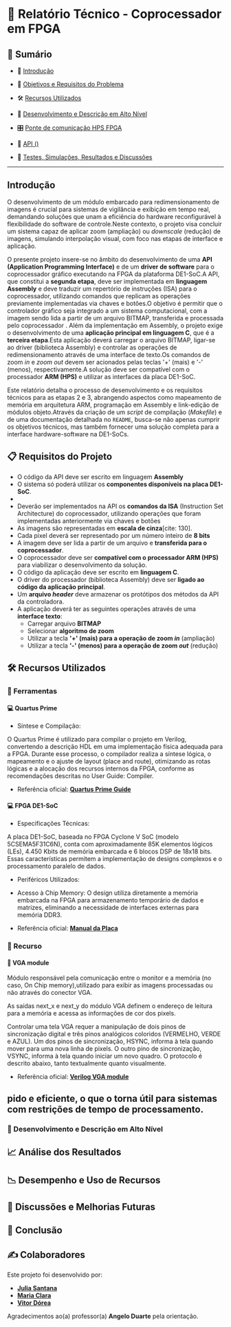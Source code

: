 # 📝 Relatório Técnico - Coprocessador em FPGA

## 📑 Sumário
- 🎯 [Introdução](#introdução)
- 🎯 [Objetivos e Requisitos do Problema](#objetivos-e-requisitos-do-problema)
- 🛠️ [Recursos Utilizados](#recursos-utilizados)

- 🚀 [Desenvolvimento e Descrição em Alto Nível](#desenvolvimento-e-descrição-em-alto-nível)
- 🎛️ [Ponte de comunicação HPS FPGA](#ponte-de-comunicação-hps-fpga)
- 🧮 [API ()](#api)
- 🧪 [Testes, Simulações, Resultados e Discussões](#testes-simulações-resultados-e-discussões)

---

## Introdução
O desenvolvimento de um módulo embarcado para redimensionamento de imagens é crucial para sistemas de vigilância e exibição em tempo real, demandando soluções que unam a eficiência do hardware reconfigurável à flexibilidade do software de controle.Neste contexto, o projeto visa concluir um sistema capaz de aplicar zoom (ampliação) ou *downscale* (redução) de imagens, simulando interpolação visual, com foco nas etapas de interface e aplicação.

O presente projeto insere-se no âmbito do desenvolvimento de uma **API (Application Programming Interface)** e de um **driver de software** para o coprocessador gráfico executando na FPGA da plataforma DE1-SoC.A API, que constitui a **segunda etapa**, deve ser implementada em **linguagem Assembly** e deve traduzir um repertório de instruções (ISA) para o coprocessador, utilizando comandos que replicam as operações previamente implementadas via chaves e botões.O objetivo é permitir que o controlador gráfico seja integrado a um sistema computacional, com a imagem sendo lida a partir de um arquivo BITMAP, transferida e processada pelo coprocessador
.
Além da implementação em Assembly, o projeto exige o desenvolvimento de uma **aplicação principal em linguagem C**, que é a **terceira etapa**.Esta aplicação deverá carregar o arquivo BITMAP, ligar-se ao driver (biblioteca Assembly) e controlar as operações de redimensionamento através de uma interface de texto.Os comandos de zoom *in* e *zoom out* devem ser acionados pelas teclas '+' (mais) e '-' (menos), respectivamente.A solução deve ser compatível com o processador **ARM (HPS)** e utilizar as interfaces da placa DE1-SoC.

Este relatório detalha o processo de desenvolvimento e os requisitos técnicos para as etapas 2 e 3, abrangendo aspectos como mapeamento de memória em arquitetura ARM, programação em Assembly e link-edição de módulos objeto.Através da criação de um *script* de compilação (*Makefile*) e de uma documentação detalhada no `README`, busca-se não apenas cumprir os objetivos técnicos, mas também fornecer uma solução completa para a interface hardware-software na DE1-SoCs.

## 📋 Requisitos do Projeto
* O código da API deve ser escrito em linguagem **Assembly**
* O sistema só poderá utilizar os **componentes disponíveis na placa DE1-SoC**.
* 
* Deverão ser implementados na API os **comandos da ISA** (Instruction Set Architecture) do coprocessador, utilizando operações que foram implementadas anteriormente via chaves e botões
* As imagens são representadas em **escala de cinza**[cite: 130].
* Cada pixel deverá ser representado por um número inteiro de **8 bits**
* A imagem deve ser lida a partir de um arquivo e **transferida para o coprocessador**.
* O coprocessador deve ser **compatível com o processador ARM (HPS)** para viabilizar o desenvolvimento da solução.
* O código da aplicação deve ser escrito em **linguagem C**.
* O driver do processador (biblioteca Assembly) deve ser **ligado ao código da aplicação principal**.
* Um **arquivo *header*** deve armazenar os protótipos dos métodos da API da controladora.
* A aplicação deverá ter as seguintes operações através de uma **interface texto**:
    * Carregar arquivo **BITMAP**
    * Selecionar **algoritmo de zoom**
    * Utilizar a tecla **'+' (mais) para a operação de zoom *in*** (ampliação)
    * Utilizar a tecla **'-' (menos) para a operação de zoom *out*** (redução)

## 🛠️ Recursos Utilizados

### 🔧 Ferramentas

#### 💻 Quartus Prime

- Síntese e Compilação:

O Quartus Prime é utilizado para compilar o projeto em Verilog, convertendo a descrição HDL em uma implementação física adequada para a FPGA. Durante esse processo, o compilador realiza a síntese lógica, o mapeamento e o ajuste de layout (place and route), otimizando as rotas lógicas e a alocação dos recursos internos da FPGA, conforme as recomendações descritas no User Guide: Compiler.

- Referência oficial:
[**Quartus Prime Guide**](https://www.intel.com/content/www/us/en/support/programmable/support-resources/design-software/user-guides.html)

#### 💻 FPGA DE1-SoC

- Especificações Técnicas:

A placa DE1-SoC, baseada no FPGA Cyclone V SoC (modelo 5CSEMA5F31C6N), conta com aproximadamente 85K elementos lógicos (LEs), 4.450 Kbits de memória embarcada e 6 blocos DSP de 18x18 bits. Essas características permitem a implementação de designs complexos e o processamento paralelo de dados.

- Periféricos Utilizados:
- Acesso à Chip Memory:
O design utiliza diretamente a memória embarcada na FPGA para armazenamento temporário de dados e matrizes, eliminando a necessidade de interfaces externas para memória DDR3.

- Referência oficial:
[**Manual da Placa**](https://www.terasic.com.tw/cgi-bin/page/archive.pl?Language=English&No=836&PartNo=4)

### 🔧 Recurso

#### 🔌 VGA module
Módulo responsável pela comunicação entre o monitor e a memória (no caso, On Chip memory),utilizado para exibir as imagens processadas ou não através do conector VGA.

As saídas next_x e next_y do módulo VGA definem o endereço de leitura para a memória e acessa as informações de cor dos pixels.

Controlar uma tela VGA requer a manipulação de dois pinos de sincronização digital e três pinos analógicos coloridos (VERMELHO, VERDE e AZUL). Um dos pinos de sincronização, HSYNC, informa à tela quando mover para uma nova linha de pixels. O outro pino de sincronização, VSYNC, informa à tela quando iniciar um novo quadro. O protocolo é descrito abaixo, tanto textualmente quanto visualmente.


- Referência oficial:
[**Verilog VGA module**](https://vanhunteradams.com/DE1/VGA_Driver/Driver.html)



## pido e eficiente, o que o torna útil para sistemas com restrições de tempo de processamento.



### 🚀 Desenvolvimento e Descrição em Alto Nível



## 📈 Análise dos Resultados


## 📉 Desempenho e Uso de Recursos


## 💭 Discussões e Melhorias Futuras


## 🏁 Conclusão

	
## ✍️ Colaboradores

Este projeto foi desenvolvido por:

- [**Julia Santana**](https://github.com/)
- [**Maria Clara**](https://github.com/)
- [**Vitor Dórea**](https://github.com/)

Agradecimentos ao(a) professor(a) **Angelo Duarte** pela orientação.
